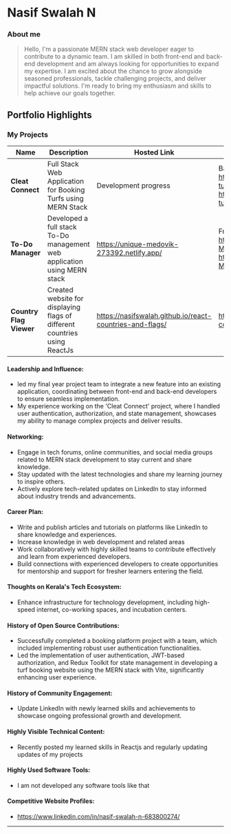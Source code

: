 # Nasif Swalah N

### About me 
> Hello, I'm a passionate MERN stack web developer eager to contribute to a dynamic team. I am skilled in both front-end and back-end development and am always looking for opportunities to expand my expertise. I am excited about the chance to grow alongside seasoned professionals, tackle challenging projects, and deliver impactful solutions. I'm ready to bring my enthusiasm and skills to help achieve our goals together.

## Portfolio Highlights
### My Projects

| Name                | Description                                                               | Hosted Link                              | Repo Link                                                      |
|---------------------|---------------------------------------------------------------------------|------------------------------------------|----------------------------------------------------------------|
| **Cleat Connect**  | Full Stack Web Application for Booking Turfs using MERN Stack                                              |Development progress   | Backend - https://github.com/nasifswalah/CleatConnect-turfBooking.git     Frontend - https://github.com/nasifswalah/CleatConnect-turfBooking-fe.git        |
| **To-Do Manager**  | Developed a full stack To-Do management web application using MERN stack                                              | https://unique-medovik-273392.netlify.app/    | Frontend - https://github.com/nasifswalah/MERN-Todo-Manager-FE.git Backend - https://github.com/nasifswalah/Todo-Manager-BE-MERN.git            |
| **Country Flag Viewer**  | Created website for displaying flags of different countries using ReactJs                                              |https://nasifswalah.github.io/react-countries-and-flags/   | https://github.com/nasifswalah/react-countries-and-flags.git             |

#### Leadership and Influence:


- led my final year project team to integrate a new feature into an existing application, coordinating between front-end and back-end developers to ensure seamless implementation.
- My experience working on the 'Cleat Connect' project, where I handled user authentication, authorization, and state management, showcases my ability to manage complex projects and deliver results.

#### Networking:

- Engage in tech forums, online communities, and social media groups related to MERN stack development to stay current and share knowledge.
- Stay updated with the latest technologies and share my learning journey to inspire others.
- Actively explore tech-related updates on LinkedIn to stay informed about industry trends and advancements.

#### Career Plan:

- Write and publish articles and tutorials on platforms like LinkedIn to share knowledge and experiences.
- Increase knowledge in web development and related areas
-  Work collaboratively with highly skilled teams to contribute effectively and learn from experienced developers.
-  Build connections with experienced developers to create opportunities for mentorship and support for fresher learners entering the field.

#### Thoughts on Kerala's Tech Ecosystem:

- Enhance infrastructure for technology development, including high-speed internet, co-working spaces, and incubation centers.

#### History of Open Source Contributions:

- Successfully completed a booking platform project with a team, which included implementing robust user authentication functionalities.
- Led the implementation of user authentication, JWT-based authorization, and Redux Toolkit for state management in developing a turf booking website using the MERN stack with Vite, significantly enhancing user experience.

#### History of Community Engagement:

- Update LinkedIn with newly learned skills and achievements to showcase ongoing professional growth and development.

#### Highly Visible Technical Content:

- Recently posted my learned skills in Reactjs and regularly updating updates of my projects

#### Highly Used Software Tools:

- I am not developed any software tools like that

#### Competitive Website Profiles:

- https://www.linkedin.com/in/nasif-swalah-n-683800274/

---
